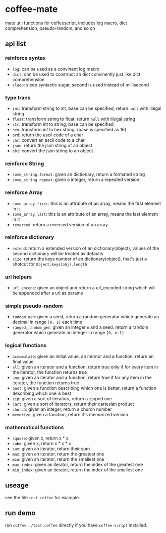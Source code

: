 coffee-mate
===========

mate util functions for coffeescript, includes log macro, dict comprehension,  pseudo-random, and so on

api list
--------

### reinforce syntax

- `log`: can be used as a convinent log macro
- `dict`: can be used to construct an dict convinently just like dict comprehension
- `sleep`: sleep syntactic sugar, second is used instead of millisecond

### type trans

- `int`: transform string to int, base can be specified, return `null` with illegal string
- `float`: transform string to float, return `null` with illegal string
- `str`: transform int to string, base can be specified
- `hex`: transform int to hex string. (base is specified as 16)
- `ord`: return the ascii code of a char
- `chr`: convert an ascii code to a char
- `json`: return the json string of an object
- `obj`: convert the json string to an object

### reinforce String

- `some_string.format`: given an dictionary, return a formated string
- `some_string.repeat`: given a integer, return a repeated version

### reinforce Array

- `some_array.first`: this is an attribute of an array, means the first element in it
- `some_array.last`: this is an attribute of an array, means the last element in it
- `reversed`: return a reversed version of an array

### reinforce dictionary

- `extend`: return a extended version of an dictionary(object), values of the second dictionary will be treated as defaults
- `size`: return the keys number of an dictionary(object), that's just a shotcut for `Object.keys(obj).length`

### url helpers

- `url_encode`: given an object and return a url_encoded string which will be appended after a url as params

### simple pseudo-random

- `random_gen`: given a seed, return a random generator which generate an decimal in range `[0, 1)` each time
- `ranged_random_gen`: given an integer `n` and a seed, return a random generator which generate an integer in range `[0, n-1]`

### logical functions

- `accumulate`: given an initial value, an iterator and a function, return an final value
- `all`: given an iterator and a function, return true only if for every item in the iterator, the function returns true
- `any`: given an iterator and a function, return true if for any item in the iterator, the function returns true
- `best`: given a function describing which one is better, return a function describing which one is best
- `zip`: given a sort of iterators, return a zipped one
- `cart`: given a sort of iterators, return their cartesian product
- `church`: given an integer, return a church number
- `memorize`: given a function, return it's memorized version

### mathematical functions

- `square`: given x, return x * x
- `cube`: given x, return x * x * x
- `sum`: given an iterator, return their sum
- `max`: given an iterator, return the greatest one
- `min`: given an iterator, return the smallest one
- `max_index`: given an iterator, return the index of the greatest one
- `min_index`: given an iterator, return the index of the smallest one

useage
------

see the file `test.coffee` for example.

run demo
--------

run `coffee ./test.coffee` directly if you have `coffee-script` installed.

